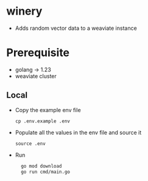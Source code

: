 # winery

- Adds random vector data to a weaviate instance

# Prerequisite

- golang -> 1.23
- weaviate cluster

## Local 

- Copy the example env file

  `cp .env.example .env`

- Populate all the values in the env file and source it   
 
  `source .env`

- Run 
  ```bash
    go mod download
    go run cmd/main.go
  ```

